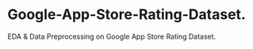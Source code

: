 # Google-App-Store-Rating-Dataset.
EDA &amp; Data Preprocessing on Google App Store Rating Dataset.
